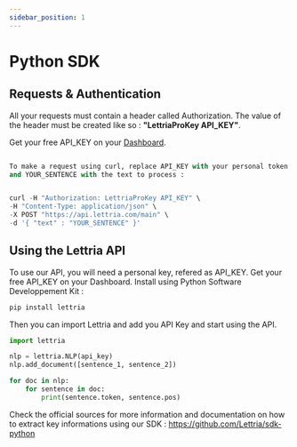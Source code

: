 ```yaml
---
sidebar_position: 1
---
```


# Python SDK

## Requests & Authentication

All your requests must contain a header called Authorization. The value of the header must be created like so : **"LettriaProKey API_KEY"**.

Get your free API_KEY on your [Dashboard](https://www.lettria.com/fr/demo).

```python

To make a request using curl, replace API_KEY with your personal token
and YOUR_SENTENCE with the text to process :


curl -H "Authorization: LettriaProKey API_KEY" \
-H "Content-Type: application/json" \
-X POST "https://api.lettria.com/main" \
-d '{ "text" : "YOUR_SENTENCE" }'

```

## Using the Lettria API

To use our API, you will need a personal key, refered as API_KEY. Get your free API_KEY on your Dashboard.
Install using Python Software Developpement Kit :

```python
pip install lettria
```

Then you can import Lettria and add you API Key and start using the API.

```python
import lettria

nlp = lettria.NLP(api_key)
nlp.add_document([sentence_1, sentence_2])

for doc in nlp:
    for sentence in doc:
        print(sentence.token, sentence.pos)
```

Check the official sources for more information and documentation on how to extract key informations using our SDK : https://github.com/Lettria/sdk-python


